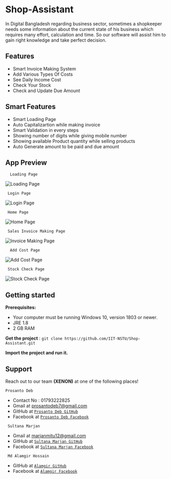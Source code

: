 # Shop-Assistant
In Digital Bangladesh regarding business sector, sometimes a shopkeeper needs some information about the current state of his business which requires many effort, calculation and time. So our software will assist him to gain right knowledge and take perfect decision.


## Features
 * Smart Invoice Making System
 * Add Various Types Of Costs
 * See Daily Income Cost
 * Check Your Stock
 * Check and Update Due Amount
 
 ## Smart Features
  * Smart Loading Page
  * Auto Capitalizartion while making invoice
  * Smart Validation in every steps
  * Showing number of digits while giving mobile number
  * Showing available Product quantity while selling products
  * Auto Generate amount to be paid and due amount
  
 ## App Preview 
```
  Loading Page
```
 ![Loading Page](https://github.com/IIT-NSTU/Shop-Assistant/blob/master/src/Pictures/Loading_Page.png)
 ```
  Login Page
  ```
 ![Login Page](https://github.com/IIT-NSTU/Shop-Assistant/blob/master/src/Pictures/Login_Page.png)
 ```
  Home Page
  ```
 ![Home Page](https://github.com/IIT-NSTU/Shop-Assistant/blob/master/src/Pictures/Home_Page.png)
 ```
  Sales Invoice Making Page
  ```
 ![Invoice Making Page](https://github.com/IIT-NSTU/Shop-Assistant/blob/master/src/Pictures/Invoice_Making_Page.png)
 
```
  Add Cost Page
```
 
 ![Add Cost Page](https://github.com/IIT-NSTU/Shop-Assistant/blob/master/src/Pictures/Add_Cost_Page.png)
 ```
  Stock Check Page
  ```
 ![Stock Check Page](https://github.com/IIT-NSTU/Shop-Assistant/blob/master/src/Pictures/Stock_Check_Page.png)
 
 ## Getting started
**Prerequisites:**
- Your computer must be running Windows 10, version 1803 or newer.
- JRE 1.8
- 2 GB RAM

**Get the project** :
    ```
    git clone https://github.com/IIT-NSTU/Shop-Assistant.git
    ```
    
**Import the project and run it.**    
  
## Support

Reach out to our team **(XENON)** at one of the following places!

 ```
 Prosanto Deb
 ```
- Contact No : 01793222825
- Gmail at prosantodeb7@gmail.com
- GitHub at <a href="https://github.com/Prosanto7" target="_blank">`Prosanto Deb GitHub`</a>
- Facebook at <a href="https://web.facebook.com/prosantoDEB" target="_blank">`Prosanto Deb Facebook`</a>

```
 Sultana Marjan
 ```
- Gmail at marjanmitu12@gmail.com 
- GitHub at <a href="https://github.com/Dark-Hunter22" target="_blank">`Sultana Marjan GitHub`</a>
- Facebook at <a href="https://web.facebook.com/marjan.mitu.7796" target="_blank">`Sultana Marjan Facebook`</a>

```
 Md Alamgir Hossain
 ```
- GitHub at <a href="https://github.com/Dark-Hunter22" target="_blank">`Alamgir GitHub`</a>
- Facebook at <a href="https://web.facebook.com/meshwork.web" target="_blank">`Alamgir Facebook`</a>
  
  
  
  
  
    
    
 
